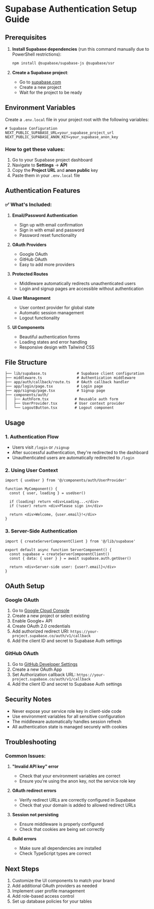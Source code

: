 # Supabase Authentication Setup Guide

## Prerequisites

1. **Install Supabase dependencies** (run this command manually due to PowerShell restrictions):
   ```bash
   npm install @supabase/supabase-js @supabase/ssr
   ```

2. **Create a Supabase project**:
   - Go to [supabase.com](https://supabase.com)
   - Create a new project
   - Wait for the project to be ready

## Environment Variables

Create a `.env.local` file in your project root with the following variables:

```env
# Supabase Configuration
NEXT_PUBLIC_SUPABASE_URL=your_supabase_project_url
NEXT_PUBLIC_SUPABASE_ANON_KEY=your_supabase_anon_key
```

### How to get these values:

1. Go to your Supabase project dashboard
2. Navigate to **Settings** → **API**
3. Copy the **Project URL** and **anon public** key
4. Paste them in your `.env.local` file

## Authentication Features

### ✅ What's Included:

1. **Email/Password Authentication**
   - Sign up with email confirmation
   - Sign in with email and password
   - Password reset functionality

2. **OAuth Providers**
   - Google OAuth
   - GitHub OAuth
   - Easy to add more providers

3. **Protected Routes**
   - Middleware automatically redirects unauthenticated users
   - Login and signup pages are accessible without authentication

4. **User Management**
   - User context provider for global state
   - Automatic session management
   - Logout functionality

5. **UI Components**
   - Beautiful authentication forms
   - Loading states and error handling
   - Responsive design with Tailwind CSS

## File Structure

```
├── lib/supabase.ts              # Supabase client configuration
├── middleware.ts                # Authentication middleware
├── app/auth/callback/route.ts   # OAuth callback handler
├── app/login/page.tsx           # Login page
├── app/signup/page.tsx          # Signup page
├── components/auth/
│   ├── AuthForm.tsx            # Reusable auth form
│   ├── UserProvider.tsx        # User context provider
│   └── LogoutButton.tsx        # Logout component
```

## Usage

### 1. Authentication Flow
- Users visit `/login` or `/signup`
- After successful authentication, they're redirected to the dashboard
- Unauthenticated users are automatically redirected to `/login`

### 2. Using User Context
```tsx
import { useUser } from '@/components/auth/UserProvider'

function MyComponent() {
  const { user, loading } = useUser()
  
  if (loading) return <div>Loading...</div>
  if (!user) return <div>Please sign in</div>
  
  return <div>Welcome, {user.email}!</div>
}
```

### 3. Server-Side Authentication
```tsx
import { createServerComponentClient } from '@/lib/supabase'

export default async function ServerComponent() {
  const supabase = createServerComponentClient()
  const { data: { user } } = await supabase.auth.getUser()
  
  return <div>Server-side user: {user?.email}</div>
}
```

## OAuth Setup

### Google OAuth
1. Go to [Google Cloud Console](https://console.cloud.google.com)
2. Create a new project or select existing
3. Enable Google+ API
4. Create OAuth 2.0 credentials
5. Add authorized redirect URI: `https://your-project.supabase.co/auth/v1/callback`
6. Add the client ID and secret to Supabase Auth settings

### GitHub OAuth
1. Go to [GitHub Developer Settings](https://github.com/settings/developers)
2. Create a new OAuth App
3. Set Authorization callback URL: `https://your-project.supabase.co/auth/v1/callback`
4. Add the client ID and secret to Supabase Auth settings

## Security Notes

- Never expose your service role key in client-side code
- Use environment variables for all sensitive configuration
- The middleware automatically handles session refresh
- All authentication state is managed securely with cookies

## Troubleshooting

### Common Issues:

1. **"Invalid API key" error**
   - Check that your environment variables are correct
   - Ensure you're using the anon key, not the service role key

2. **OAuth redirect errors**
   - Verify redirect URLs are correctly configured in Supabase
   - Check that your domain is added to allowed redirect URLs

3. **Session not persisting**
   - Ensure middleware is properly configured
   - Check that cookies are being set correctly

4. **Build errors**
   - Make sure all dependencies are installed
   - Check TypeScript types are correct

## Next Steps

1. Customize the UI components to match your brand
2. Add additional OAuth providers as needed
3. Implement user profile management
4. Add role-based access control
5. Set up database policies for your tables 